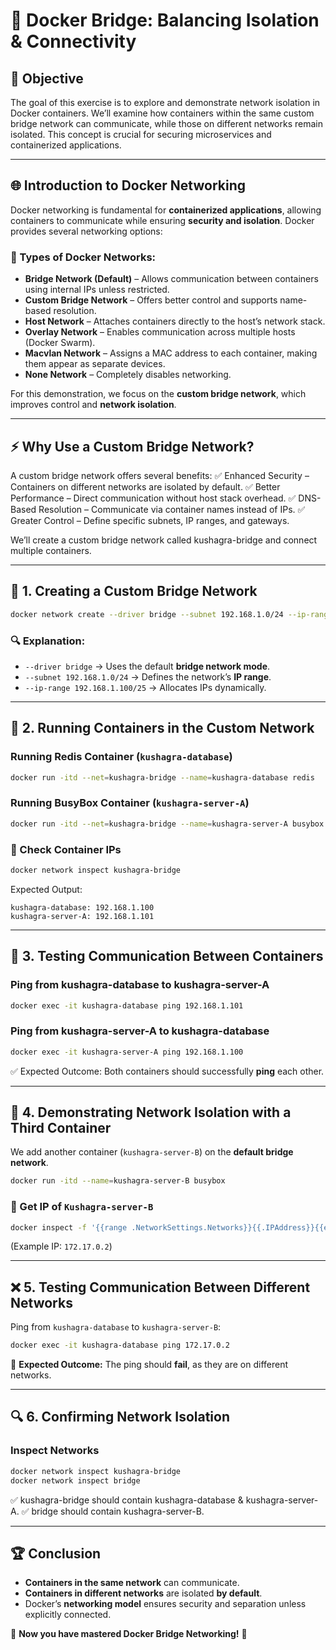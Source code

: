 # 🚀 Docker Bridge: Balancing Isolation & Connectivity

## 📌 Objective
The goal of this exercise is to explore and demonstrate network isolation in Docker containers. We’ll examine how containers within the same custom bridge network can communicate, while those on different networks remain isolated. This concept is crucial for securing microservices and containerized applications.

---

## 🌐 Introduction to Docker Networking
Docker networking is fundamental for **containerized applications**, allowing containers to communicate while ensuring **security and isolation**. Docker provides several networking options:

### 🔹 Types of Docker Networks:
- **Bridge Network (Default)** – Allows communication between containers using internal IPs unless restricted.
- **Custom Bridge Network** – Offers better control and supports name-based resolution.
- **Host Network** – Attaches containers directly to the host’s network stack.
- **Overlay Network** – Enables communication across multiple hosts (Docker Swarm).
- **Macvlan Network** – Assigns a MAC address to each container, making them appear as separate devices.
- **None Network** – Completely disables networking.

For this demonstration, we focus on the **custom bridge network**, which improves control and **network isolation**.

---

## ⚡ Why Use a Custom Bridge Network?
A custom bridge network offers several benefits: ✅ Enhanced Security – Containers on different networks are isolated by default.
✅ Better Performance – Direct communication without host stack overhead.
✅ DNS-Based Resolution – Communicate via container names instead of IPs.
✅ Greater Control – Define specific subnets, IP ranges, and gateways.

We’ll create a custom bridge network called kushagra-bridge and connect multiple containers.

---

## 🔧 1. Creating a Custom Bridge Network
```bash
docker network create --driver bridge --subnet 192.168.1.0/24 --ip-range 192.168.1.100/25 kushagra-bridge
```
### 🔍 Explanation:
- `--driver bridge` → Uses the default **bridge network mode**.
- `--subnet 192.168.1.0/24` → Defines the network’s **IP range**.
- `--ip-range 192.168.1.100/25` → Allocates IPs dynamically.

---

## 🚀 2. Running Containers in the Custom Network
### Running **Redis Container** (`kushagra-database`)
```bash
docker run -itd --net=kushagra-bridge --name=kushagra-database redis
```
### Running **BusyBox Container** (`kushagra-server-A`)
```bash
docker run -itd --net=kushagra-bridge --name=kushagra-server-A busybox
```

### 📌 Check Container IPs
```bash
docker network inspect kushagra-bridge
```
Expected Output:
```
kushagra-database: 192.168.1.100  
kushagra-server-A: 192.168.1.101  

```

---

## 🔄 3. Testing Communication Between Containers
### Ping from **kushagra-database** to **kushagra-server-A**
```bash
docker exec -it kushagra-database ping 192.168.1.101
```
### Ping from **kushagra-server-A** to **kushagra-database**
```bash
docker exec -it kushagra-server-A ping 192.168.1.100
```
✅ Expected Outcome: Both containers should successfully **ping** each other.

---

## 🚧 4. Demonstrating Network Isolation with a Third Container
We add another container (`kushagra-server-B`) on the **default bridge network**.
```bash
docker run -itd --name=kushagra-server-B busybox
```
### 📌 Get IP of `Kushagra-server-B`
```bash
docker inspect -f '{{range .NetworkSettings.Networks}}{{.IPAddress}}{{end}}' kushagra-server-B
```
(Example IP: `172.17.0.2`)

---

## ❌ 5. Testing Communication Between Different Networks
Ping from `kushagra-database` to `kushagra-server-B`:
```bash
docker exec -it kushagra-database ping 172.17.0.2
```
🚨 **Expected Outcome:** The ping should **fail**, as they are on different networks.

---

## 🔍 6. Confirming Network Isolation
### Inspect Networks
```bash
docker network inspect kushagra-bridge  
docker network inspect bridge  

```
✅ kushagra-bridge should contain kushagra-database & kushagra-server-A.
✅ bridge should contain kushagra-server-B.

---

## 🏆 Conclusion
- **Containers in the same network** can communicate.
- **Containers in different networks** are isolated **by default**.
- Docker’s **networking model** ensures security and separation unless explicitly connected.

🚀 **Now you have mastered Docker Bridge Networking!** 🎯
